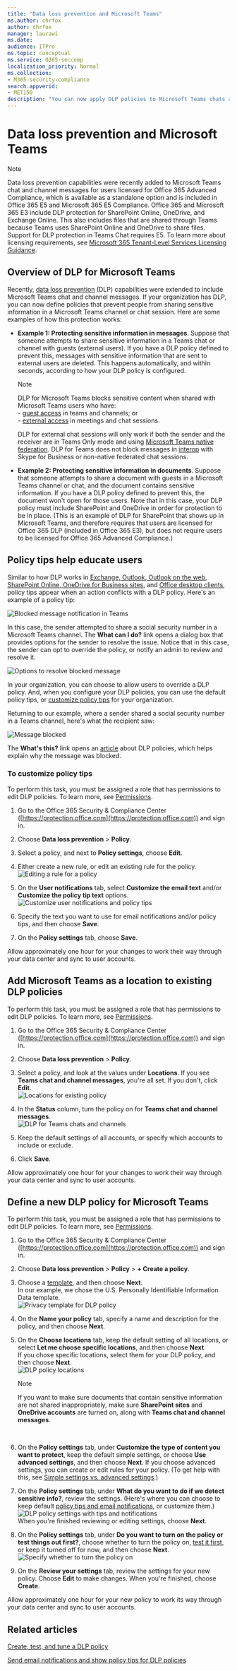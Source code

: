 ```yaml
---
title: "Data loss prevention and Microsoft Teams"
ms.author: chrfox
author: chrfox
manager: laurawi
ms.date: 
audience: ITPro
ms.topic: conceptual
ms.service: O365-seccomp
localization_priority: Normal
ms.collection: 
- M365-security-compliance
search.appverid: 
- MET150
description: "You can now apply DLP policies to Microsoft Teams chats and channels. Read this article to learn more about how it works."
---
```


# Data loss prevention and Microsoft Teams

> [!NOTE]
> Data loss prevention capabilities were recently added to Microsoft Teams chat and channel messages for users licensed for Office 365 Advanced Compliance, which is available as a standalone option and is included in Office 365 E5 and Microsoft 365 E5 Compliance. Office 365 and Microsoft 365 E3 include DLP protection for SharePoint Online, OneDrive, and Exchange Online. This also includes files that are shared through Teams because Teams uses SharePoint Online and OneDrive to share files.
Support for DLP protection in Teams Chat requires E5.
To learn more about licensing requirements, see [Microsoft 365 Tenant-Level Services Licensing Guidance](https://docs.microsoft.com/office365/servicedescriptions/microsoft-365-service-descriptions/microsoft-365-tenantlevel-services-licensing-guidance).

## Overview of DLP for Microsoft Teams

Recently, [data loss prevention](data-loss-prevention-policies.md) (DLP) capabilities were extended to include Microsoft Teams chat and channel messages. If your organization has DLP, you can now define policies that prevent people from sharing sensitive information in a Microsoft Teams channel or chat session. Here are some examples of how this protection works:

- **Example 1: Protecting sensitive information in messages**. Suppose that someone attempts to share sensitive information in a Teams chat or channel with guests (external users). If you have a DLP policy defined to prevent this, messages with sensitive information that are sent to external users are deleted. This happens automatically, and within seconds, according to how your DLP policy is configured.

    > [!NOTE]
    > DLP for Microsoft Teams blocks sensitive content when shared with Microsoft Teams users who have:<br/>- [guest access](https://docs.microsoft.com/MicrosoftTeams/guest-access) in teams and channels; or<br/>- [external access](https://docs.microsoft.com/MicrosoftTeams/manage-external-access) in meetings and chat sessions. <p>DLP for external chat sessions will only work if both the sender and the receiver are in Teams Only mode and using [Microsoft Teams native federation](https://docs.microsoft.com/microsoftteams/manage-external-access). DLP for Teams does not block messages in [interop](https://docs.microsoft.com/microsoftteams/teams-and-skypeforbusiness-coexistence-and-interoperability#interoperability-of-teams-and-skype-for-business) with Skype for Business or non-native federated chat sessions.

- **Example 2: Protecting sensitive information in documents**. Suppose that someone attempts to share a document with guests in a Microsoft Teams channel or chat, and the document contains sensitive information. If you have a DLP policy defined to prevent this, the document won't open for those users. Note that in this case, your DLP policy must include SharePoint and OneDrive in order for protection to be in place. (This is an example of DLP for SharePoint that shows up in Microsoft Teams, and therefore requires that users are licensed for Office 365 DLP (included in Office 365 E3), but does not require users to be licensed for Office 365 Advanced Compliance.)

## Policy tips help educate users

Similar to how DLP works in [Exchange, Outlook, Outlook on the web](data-loss-prevention-policies.md#policy-evaluation-in-exchange-online-outlook-and-outlook-on-the-web), [SharePoint Online, OneDrive for Business sites](data-loss-prevention-policies.md#policy-evaluation-in-onedrive-for-business-and-sharepoint-online-sites), and [Office desktop clients](data-loss-prevention-policies.md#policy-evaluation-in-the-office-desktop-programs), policy tips appear when an action conflicts with a DLP policy. Here's an example of a policy tip:

![Blocked message notification in Teams](media/dlp-teams-blockedmessage-notification.png)

In this case, the sender attempted to share a social security number in a Microsoft Teams channel. The **What can I do?** link opens a dialog box that provides options for the sender to resolve the issue. Notice that in this case, the sender can opt to override the policy, or notify an admin to review and resolve it.

![Options to resolve blocked message](media/dlp-teams-blockedmessage-possibleactions.png)

In your organization, you can choose to allow users to override a DLP policy. And, when you configure your DLP policies, you can use the default policy tips, or [customize policy tips](#to-customize-policy-tips) for your organization. 

Returning to our example, where a sender shared a social security number in a Teams channel, here's what the recipient saw:

![Message blocked](media/dlp-teams-blockedmessage-notification-to-user.png)

The **What's this?** link opens an [article](data-loss-prevention-policies.md) about DLP policies, which helps explain why the message was blocked.

### To customize policy tips

To perform this task, you must be assigned a role that has permissions to edit DLP policies. To learn more, see [Permissions](data-loss-prevention-policies.md#permissions).

1. Go to the Office 365 Security & Compliance Center ([https://protection.office.com](https://protection.office.com)) and sign in.

2. Choose **Data loss prevention** > **Policy**. 

3. Select a policy, and next to **Policy settings**, choose **Edit**.

4. Either create a new rule, or edit an existing rule for the policy.<br/>![Editing a rule for a policy](media/dlp-teams-editrule.png)<br/>

5. On the **User notifications** tab, select **Customize the email text** and/or **Customize the policy tip text** options.<br/>![Customize user notifications and policy tips](media/dlp-teams-editrule-usernotifications.png)<br/>  

6. Specify the text you want to use for email notifications and/or policy tips, and then choose **Save**. 

7. On the **Policy settings** tab, choose **Save**.

Allow approximately one hour for your changes to work their way through your data center and sync to user accounts.
 <!-- why are these syncing to user accounts? -->
## Add Microsoft Teams as a location to existing DLP policies

To perform this task, you must be assigned a role that has permissions to edit DLP policies. To learn more, see [Permissions](data-loss-prevention-policies.md#permissions).

1. Go to the Office 365 Security & Compliance Center ([https://protection.office.com](https://protection.office.com)) and sign in.

2. Choose **Data loss prevention** > **Policy**. 

3. Select a policy, and look at the values under **Locations**. If you see **Teams chat and channel messages**, you're all set. If you don't, click **Edit**.<br/>![Locations for existing policy](media/dlp-teams-editexistingpolicy.png)<br/>

4. In the **Status** column, turn the policy on for **Teams chat and channel messages**.<br/>![DLP for Teams chats and channels](media/dlp-teams-addteamschatschannels.png)<br/>

5. Keep the default settings of all accounts, or specify which accounts to include or exclude.

6. Click **Save**.

Allow approximately one hour for your changes to work their way through your data center and sync to user accounts.
<!-- again, why user accounts? -->
## Define a new DLP policy for Microsoft Teams

To perform this task, you must be assigned a role that has permissions to edit DLP policies. To learn more, see [Permissions](data-loss-prevention-policies.md#permissions).

1. Go to the Office 365 Security & Compliance Center ([https://protection.office.com](https://protection.office.com)) and sign in.

2. Choose **Data loss prevention** > **Policy** > **+ Create a policy**. 

3. Choose a [template](data-loss-prevention-policies.md#dlp-policy-templates), and then choose **Next**.<br/>In our example, we chose the U.S. Personally Identifiable Information Data template.<br/>![Privacy template for DLP policy](media/dlp-teams-createnewpolicy-template.png)<br/>

4. On the **Name your policy** tab, specify a name and description for the policy, and then choose **Next**. 

5. On the **Choose locations** tab, keep the default setting of all locations, or select **Let me choose specific locations**, and then choose **Next**.<br/>If you chose specific locations, select them for your DLP policy, and then choose **Next**.<br/>![DLP policy locations](media/dlp-teams-selectlocationsnewpolicy.png)<br/>
    > [!NOTE]
    > If you want to make sure documents that contain sensitive information are not shared inappropriately, make sure **SharePoint sites** and **OneDrive accounts** are turned on, along with **Teams chat and channel messages**.
<br/>

6. On the **Policy settings** tab, under **Customize the type of content you want to protect**, keep the default simple settings, or choose **Use advanced settings**, and then choose **Next**. If you choose advanced settings, you can create or edit rules for your policy. (To get help with this, see [Simple settings vs. advanced settings](data-loss-prevention-policies.md#simple-settings-vs-advanced-settings).)

7.  On the **Policy settings** tab, under **What do you want to do if we detect sensitive info?**, review the settings. (Here's where you can choose to keep default [policy tips and email notifications](use-notifications-and-policy-tips.md), or customize them.)<br/>![DLP policy settings with tips and notifications](media/dlp-teams-policysettings-tipsemails.png)<br/>When you're finished reviewing or editing settings, choose **Next**.

8. On the **Policy settings** tab, under **Do you want to turn on the policy or test things out first?**, choose whether to turn the policy on, [test it first](data-loss-prevention-policies.md#roll-out-dlp-policies-gradually-with-test-mode), or keep it turned off for now, and then choose **Next**.<br/>![Specify whether to turn the policy on](media/dlp-teams-policysettings-turnonnow.png)<br/>

9. On the **Review your settings** tab, review the settings for your new policy. Choose **Edit** to make changes. When you're finished, choose **Create**. 

Allow approximately one hour for your new policy to work its way through your data center and sync to user accounts.

## Related articles

[Create, test, and tune a DLP policy](create-test-tune-dlp-policy.md)

[Send email notifications and show policy tips for DLP policies](use-notifications-and-policy-tips.md)
